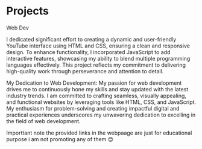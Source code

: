 # Projects
Web Dev

I dedicated significant effort to creating a dynamic and user-friendly YouTube interface using HTML and CSS, ensuring a clean and responsive design. To enhance functionality, I incorporated JavaScript to add interactive features, showcasing my ability to blend multiple programming languages effectively. This project reflects my commitment to delivering high-quality work through perseverance and attention to detail.

My Dedication to Web Development: 
My passion for web development drives me to continuously hone my skills and stay updated with the latest industry trends. I am committed to crafting seamless, visually appealing, and functional websites by leveraging tools like HTML, CSS, and JavaScript. My enthusiasm for problem-solving and creating impactful digital and practical experiences underscores my unwavering dedication to excelling in the field of web development.

Importtant note the provided links in the webpaage are just for educational purpose
i am not promoting any of them 😊  

